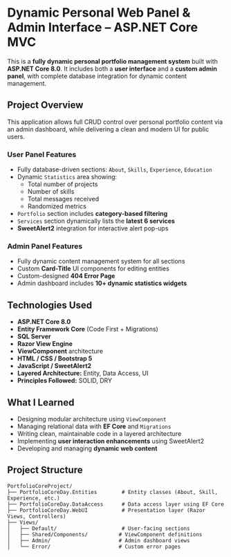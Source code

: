#  Dynamic Personal Web Panel & Admin Interface – ASP.NET Core MVC

This is a **fully dynamic personal portfolio management system** built with **ASP.NET Core 8.0**. It includes both a **user interface** and a **custom admin panel**, with complete database integration for dynamic content management.


##  Project Overview

This application allows full CRUD control over personal portfolio content via an admin dashboard, while delivering a clean and modern UI for public users.

###  User Panel Features

- Fully database-driven sections: `About`, `Skills`, `Experience`, `Education`
- Dynamic `Statistics` area showing:
  - Total number of projects
  - Number of skills
  - Total messages received
  - Randomized metrics
- `Portfolio` section includes **category-based filtering**
- `Services` section dynamically lists the **latest 6 services**
- **SweetAlert2** integration for interactive alert pop-ups

###  Admin Panel Features

- Fully dynamic content management system for all sections
- Custom **Card-Title** UI components for editing entities
- Custom-designed **404 Error Page**
- Admin dashboard includes **10+ dynamic statistics widgets**


##  Technologies Used

- **ASP.NET Core 8.0**
- **Entity Framework Core** (Code First + Migrations)
- **SQL Server**
- **Razor View Engine**
- **ViewComponent** architecture
- **HTML / CSS / Bootstrap 5**
- **JavaScript / SweetAlert2**
- **Layered Architecture:** Entity, Data Access, UI
- **Principles Followed:** SOLID, DRY



##  What I Learned

- Designing modular architecture using `ViewComponent`
- Managing relational data with **EF Core** and `Migrations`
- Writing clean, maintainable code in a layered architecture
- Implementing **user interaction enhancements** using SweetAlert2
- Developing and managing **dynamic web content**



##  Project Structure

```plaintext
PortfolioCoreProject/
├── PortfolioCoreDay.Entities        # Entity classes (About, Skill, Experience, etc.)
├── PortfolioCoreDay.DataAccess      # Data access layer using EF Core
├── PortfolioCoreDay.WebUI           # Presentation layer (Razor Views, Controllers)
├── Views/
│   ├── Default/                     # User-facing sections
│   ├── Shared/Components/          # ViewComponent definitions
│   ├── Admin/                      # Admin dashboard views
│   └── Error/                      # Custom error pages
